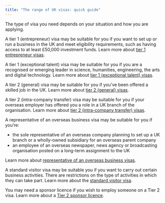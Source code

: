 ```yaml
---
title: "The range of UK visas: quick guide"
---
```


The type of visa you need depends on your situation and how you are applying.

A tier 1 (entrepreneur) visa may be suitable for you if you want to set up or run a business in the UK and meet eligibility requirements, such as having access to at least £50,000 investment funds. Learn more about [tier 1 entrepreneur visas](https://www.gov.uk/tier-1-entrepreneur/overview).

A tier 1 (exceptional talent) visa may be suitable for you if you are a recognised or emerging leader in science, humanities,
engineering, the arts and digital technology. Learn more about [tier 1 (exceptional talent) visas](https://www.gov.uk/tier-1-exceptional-talent/overview).

A tier 2 (general) visa may be suitable for you if you’ve been offered a skilled job in the UK. Learn more about [tier 2 (general) visas](https://www.gov.uk/tier-2-general/overview).

A tier 2 (intra-company transfer) visa may be suitable for you if your overseas employer has offered you a role in a UK branch of the organisation. Learn more about [tier 2 (intra-company transfer) visas](https://www.gov.uk/tier-2-intracompany-transfer-worker-visa/overview).

A representative of an overseas business visa may be suitable for you if you’re:
* the sole representative of an overseas company planning to set up a UK branch or a wholly-owned subsidiary for an overseas parent company
* an employee of an overseas newspaper, news agency or broadcasting organisation posted on a long-term assignment to the UK

Learn more about [representative of an overseas business visas](https://www.gov.uk/representative-overseas-business/overview).

A standard visitor visa may be suitable you if you want to carry out certain business activities. There are restrictions on the type of activities in which they can take part. Learn more about the [standard visitor visa](https://www.gov.uk/standard-visitor-visa).

You may need a sponsor licence if you wish to employ someone on a Tier 2 visa. Learn more about a [Tier 2 sponsor licence](https://www.gov.uk/uk-visa-sponsorship-employers/overview).
